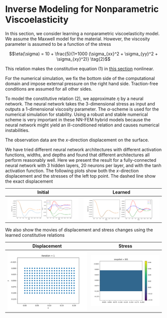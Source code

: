 #  Inverse Modeling for Nonparametric Viscoelasticity 

In this section, we consider learning a nonparametric viscoelasticity model. We assume the Maxwell model for the material. However, the viscosity parameter is assumed to be a function of the stress

$$\eta(\sigma) = 10 + \frac{5}{1+1000 (\sigma_{xx}^2 + \sigma_{yy}^2 + \sigma_{xy}^2)} \tag{2}$$

This relation makes the constitutive equation (1) in [this section](https://kailaix.github.io/AdFem.jl/dev/viscoelasticity/#Numerical-Example-1) nonlinear. 

For the numerical simulation, we fix the bottom side of the computational domain and impose external pressure on the right hand side. Traction-free conditions are assumed for all other sides. 

To model the constitutive relation (2), we approximate $\eta$ by a neural network. The neural network takes the 3-dimensional stress as input and outputs a 1-dimensional viscosity parameter. The $\alpha$-scheme is used for the numerical simulation for stability. Using a robust and stable numerical scheme is very important in these NN-FEM hybrid models because the neural network might yield an ill-conditioned relation and causes numerical instabilities.

The observation data are the $x$-direction displacement on the surface.  

We have tried different neural network architectures with different activation functions, widths, and depths and found that different architectures all perform reasonably well. Here we present the result for a fully-connected neural network with 3 hidden layers, 20 neurons per layer, and with the tanh activation function.   The following plots show both the $x$-direction displacement and the stresses of the left top point. The dashed line show the exact displacement

| Initial                      | Learned                      |
| ---------------------------- | ---------------------------- |
| ![disp0](./assets/disp0.png) | ![disp8](./assets/disp8.png) |

We also show the movies of displacement and stress changes using the learned constitutive relations

| Displacement                                                 | Stress                                 |
| ------------------------------------------------------------ | -------------------------------------- |
| ![disp_scattered_u_nn08](./assets/disp_scattered_u_nn08.gif) | ![disp_s_nn8](./assets/disp_s_nn8.gif) |

